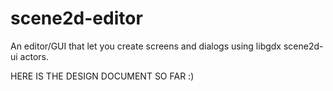 scene2d-editor
==============

An editor/GUI that let you create screens and dialogs using libgdx scene2d-ui actors.


HERE IS THE DESIGN DOCUMENT SO FAR :)
